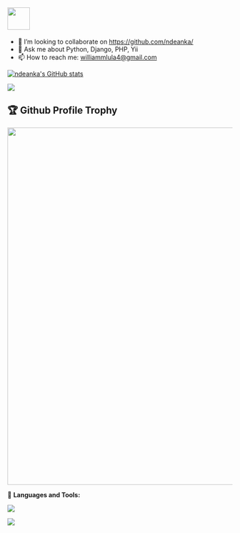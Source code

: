## <img src = "https://user-images.githubusercontent.com/63050133/156777293-72a6e681-2582-4a9d-ad92-09d1181d47c7.gif" width = 50px height = 50px> 
<!-- ### Hi there 
<img src="https://media.giphy.com/media/hvRJCLFzcasrR4ia7z/giphy.gif" width="35"> -->

<!-- **ndeanka/ndeanka** is a ✨ _special_ ✨ repository because its `README.md` (this file) appears on your GitHub profile. -->

<!-- Here are some ideas to get you started: -->
<!-- - 🔭 I’m currently working on T -->
<!-- - 🌱 I’m currently learning Typescript -->
- 👯 I’m looking to collaborate on https://github.com/ndeanka/
- 💬 Ask me about Python, Django, PHP, Yii
- 📫 How to reach me: williammlula4@gmail.com
<!-- - 🤔 I’m looking for help with ... -->
<!-- - 😄 Pronouns: ... -->
<!-- - ⚡ Fun fact: ... -->


<a href="http://www.github.com/ndeanka"><img src="https://github-readme-stats.vercel.app/api?username=ndeanka&show_icons=true&hide=&count_private=true&theme=transparent&hide_border=false&show_icons=true" alt="ndeanka's GitHub stats" /></a>


<a href="https://github.com/ndeanka/">
  <img align="center" src="https://github-readme-stats.vercel.app/api/top-langs/?username=ndeanka&layout=compact&hide=cmake&langs_count=4&line_height=35&theme=transparent&hide_border=false" />
</a>

<h2>🏆 Github Profile Trophy</h2>
<img width=800 src="https://github-profile-trophy.vercel.app/?username=ndeanka&column=9&theme=onedark&no-frame=false"/>

🌋 **Languages and Tools:**

<a href="#">
    <img src="https://skillicons.dev/icons?i=html,css,bootstrap,javascript,python,django,php,git,github,docker,linux,vscode,vim" />
  </a>
<br />

![](https://komarev.com/ghpvc/?username=ndeanka)

<!-- <a href="https://www.buymeacoffee.com/abrashema9O"><img src="https://cdn.buymeacoffee.com/buttons/v2/default-yellow.png" width="200" /></a> -->
